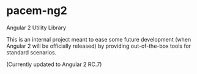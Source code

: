 # pacem-ng2
Angular 2 Utility Library

This is an internal project meant to ease some future development (when Angular 2 will be officially released) 
by providing out-of-the-box tools for standard scenarios.

(Currently updated to Angular 2 RC.7)

